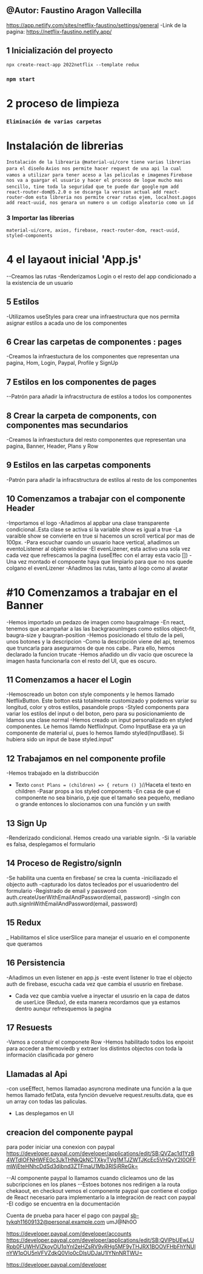 ## @Autor: Faustino Aragon Vallecilla
https://app.netlify.com/sites/netflix-faustino/settings/general
-Link de la pagina: https://netflix-faustino.netlify.app/
## 1 Inicialización del proyecto
` npx create-react-app 2022netflix --template redux `  
### `npm start`
# 2 proceso de limpieza
### `Eliminación de varias carpetas`

# Instalación de librerias 
`Instalación de la librearia @material-ui/core tiene varias librerias para el diseño`
`Axios nos permite hacer request de una api la cual vamos a utilizar para tener aceso a las peliculas e imagenes`
`Firebase nos va a guargar el usuario y hacer el proceso de logue mucho mas sencillo, tine toda la seguridad que te puede dar google`
`npm add react-router-dom@5.2.0 o se dscarga la version actual add react-router-dom esta libreria nos permite crear rutas ejem, localhost.pagos`
`add react-uuid, nos genara un numero o un codigo aleatorio como un id `

### 3 Importar las librerias
`material-ui/core, axios, firebase, react-router-dom, react-uuid, styled-components`

# 4 el layaout inicial 'App.js'
--Creamos las rutas
-Renderizamos Login o el resto del app condicionado a la existencia de un usuario

## 5 Estilos
-Utilizamos useStyles para crear una infraestructura que nos permita asignar estilos a acada uno de los componentes

## 6 Crear las carpetas de componentes :  pages
-Creamos la infraestuctura de los componentes que representan una pagina, Hom, Login, Paypal, Profile y SignUp

## 7 Estilos en los componentes de pages
--Patrón para añadir la infracstructura de estilos a todos los componentes

## 8 Crear la carpeta de components, con componentes mas secundarios
-Creamos la infraestuctura del resto componentes que representan una pagina, Banner, Header, Plans y Row

## 9 Estilos en las carpetas components
-Patrón para añadir la infracstructura de estilos al resto de  los componentes

## 10 Comenzamos a trabajar con el componente Header
-Importamos el logo
-Añadimos al appbar una clase transparente condicional..Esta clase se activa si la variable show es igual a true
-La varaible show se convierte en true si hacemos un scroll vertical por mas de 100px.
-Para escuchar cuando un usuario hace vertical, añadimos un eventoListener al objeto window
-El evenLizener, esta activo una sola vez cada vez que refrescamos la pagina (useEffec con el array esta vacio [])
-Una vez montado el compoente haya que limpiarlo para que no nos quede colgano el evenLizener
-Añadimos las rutas, tanto al logo como al avatar

# #10 Comenzamos a trabajar en el Banner
-Hemos importado un pedazo de imagen como baugraImage
-En react, tenemos que acampañar a las las backgraounImges como estilos object-fit, baugra-size y baugran-position
-Hemos posicionado el titulo de la peli, unos botones y la descripcion
-Como la descripción viene del api, tenemos que truncarla para asegurarnos de que nos cabe.. Para ello, hemos declarado la funcion trucate
-Hemos añadido un div vacio que oscurece la imagen hasta funcionarla  con el resto del UI, que es oscuro.


## 11 Comenzamos a hacer el Login
-Hemoscreado un boton con style components y le hemos llamado NetflixButton. Este botton está totalmente customizado y podemos variar su longitud, color y otros estilos, pasandole props
-Styled components para variar los estilos del input o del boton, pero para su posicionamiento de ldamos una clase normal
-Hemos creado un input personalizado en styled componentes. Le hemos llamdo NetflixInput. Como InputBase era ya un componente de material ui, pues lo hemos llamdo styled(InputBase). Si hubiera sido un input de base styled.input"

## 12 Trabajamos en nel componente profile
-Hemos trabajado en la distribucción
- <Plans>Texto<Plans>
`const Plans = (children) => {
    return ()
}`//Haceta el texto en children
-Pasar props a los styled components
-En casa de que el componente no sea binario, p.eje que el tamaño sea pequeño, mediano o grande entonces lo slocionamos con una función y un swith


## 13 Sign Up
-Renderizado condicional. Hemos creado una variable signIn.
-Si la variable es falsa, desplegamos el formulario


## 14 Proceso de Registro/signIn
-Se habilita una cuenta en firebase/ se crea la cuenta
-iniciliazado el objecto auth
-capturado los datos tecleados por el usuariodentro del formulario
-Registrado de email y password con auth.createUserWithEmailAndPassword(email, password)
-singIn con   auth.signInWithEmailAndPassword(email, password)

## 15 Redux
_ Habilitamos el slice userSlice para manejar el usuario en el componente que queramos


## 16 Persistencia
-Añadimos un even listener en app.js
-este event listener lo trae el objecto auth de firebase, escucha cada vez que cambia el ususrio en firebase.
- Cada vez que cambia vuelve a inyectar  el ususrio en la capa de datos de userLice (Redux), de esta manera recordamos que ya estamos dentro aunqur refresquemos la pagina

## 17 Resuests
-Vamos a construir el componete Row
-Hemos habilitado todos los enpoist para acceder a themoviedb y extraer los distintos objectos con toda la información clasificada por género

## Llamadas al Api
-con useEffect, hemos llamadao asyncrona medinate una función a la que hemos llamado fetData, esta fynción devuelve request.results.data, que es un array  con todas las paliculas.
- Las desplegamos en UI

## creacion del componente paypal
para poder iniciar una conexion con paypal
https://developer.paypal.com/developer/applications/edit/SB:QVZac1d1YzB4WTdlOFNHWFE0c3JkTHNkQkNCTXkyTVg1MTJZWTJKcEc5VHQyY2I0OFFmWjEteHNhcDdSd3djbnd3ZTFmaU1Mb3RlSjRReGk=

--Al componente paypal lo llamamos cuando clicleamos uno de las subcripciones en los planes
--Estoes botones nos redirigen a la routa chekaout, en checkout vemos el componente paypal que contiene el codigo de React necesario para implementarlo a la integración de react con paypal 
-El codigo se encuentra en la documentación

Cuenta de prueba para hacer el pago con paypal
sb-tykqh11609132@personal.example.com
umJ@Nh0O

https://developer.paypal.com/developer/accounts
https://developer.paypal.com/developer/applications/edit/SB:QVlPbUEwLURpb0FUWHVIZkoyOU1qYnI2eHZsRV9vRHg5MF9yTHJRX1BOOVFHbFhYNUlnYW1pOU5nVFVZdkQ0Vlo0cDlsUDJaU1lYNnNRTWU=

https://developer.paypal.com/developer